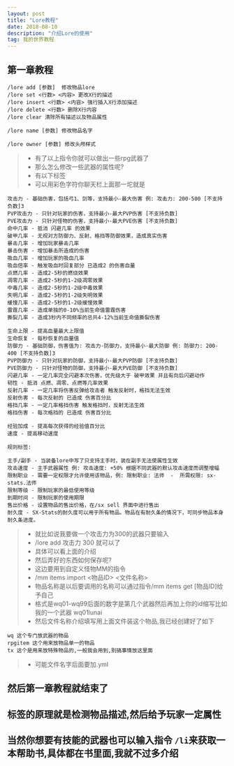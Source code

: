 ```yaml
---
layout: post
title: "Lore教程"
date: 2018-08-10
description: "介绍Lore的使用"
tag: 我的世界教程
---
```


## 第一章教程

```
/lore add [参数]  修改物品lore
/lore set <行数> <内容> 更改X行的描述
/lore insert <行数> <内容> 强行插入X行添加描述
/lore delete <行数> 删除X行内容
/lore clear 清除所有描述以及物品属性

/lore name [参数] 修改物品名字

/lore owner [参数] 修改头颅样式
```

>* 有了以上指令你就可以做出一些rpg武器了
>* 那么怎么修改一些武器的属性呢?
>* 有以下标签
>* 可以用彩色字符你聊天栏上面那一坨就是


```
攻击力 - 基础伤害，包括弓1、剑等，支持最小-最大伤害 例: 攻击力: 200-500 [不支持负数]3
PVP攻击力 - 只针对玩家的伤害，支持最小-最大PVP伤害 [不支持负数]
PVE攻击力 - 只针对怪物的伤害，支持最小-最大PVE伤害 [不支持负数]
命中几率 - 抵消 闪避几率 的效果
破甲几率 - 无视对方防御力、反射、格挡等防御效果，造成真实伤害
暴击几率 - 增加玩家暴击几率
暴击伤害 - 增加暴击所造成的伤害
吸血几率 - 增加玩家的吸血几率
吸血倍率 - 触发吸血时回复部分 已造成2 的伤害血量
点燃几率 - 造成2-5秒的燃烧效果
凋零几率 - 造成2-5秒的1-2级凋零效果
中毒几率 - 造成2-5秒的1-2级中毒效果
失明几率 - 造成2-5秒的1-2级失明效果
缓慢几率 - 造成2-5秒的1-2级缓慢效果
雷霆几率 - 造成单独的0-10%当前生命值雷霆伤害
撕裂几率 - 造成3秒内不同频率的总共4-12%当前生命值撕裂伤害

生命上限 - 提高血量最大上限值
生命恢复 - 每秒恢复的血量值
防御力 - 基础防御，伤害值为: 攻击力-防御力，支持最小-最大防御 例: 防御力: 200-400 [不支持负数]3
PVP防御力 - 只针对玩家的防御，支持最小-最大PVP防御 [不支持负数]
PVE防御力 - 只针对怪物的防御，支持最小-最大PVE防御 [不支持负数]
闪避几率 - 一定几率完全闪避本次伤害，优先级大于 破甲效果 并且有向后闪避动作
韧性 - 抵消 点燃、凋零、点燃等几率效果
反射几率 - 一定几率将伤害反弹给攻击者 触发反射时，格挡无法生效
反射伤害 - 每次反射的 已造成 伤害百分比
格挡几率 - 一定几率格挡伤害 触发格挡时，反射无法生效
格挡伤害 - 每次格挡的 已造成 伤害百分比

经验加成 - 提高每次获得的经验值百分比
速度 - 提高移动速度

规则标签:

主手/副手 - 当装备lore中写了只支持主手时，装在副手无法使属性生效
攻击速度 - 主手武器属性 例: 攻击速度: +50% 根据不同武器的默认攻击速度而调整增幅
限制职业 - 需要一定权限才允许使用该物品，例: 限制职业: 法师  -  所需权限: sx-stats.法师
限制等级 - 限制玩家的最低使用等级
到期时间 - 限制玩家的使用期限
售出价格 - 设置物品的售出价格，在/sx sell 界面中进行售出
耐久度 - SX-Stats的耐久度可以用于所有物品。物品在有耐久条的情况下，可同步物品本身耐久条进度。
```
>* 就比如说我要做一个攻击力为300的武器只要输入
>* /lore add 攻击力 300 就可以了
>* 具体可以看上面的介绍
>* 然后弄好的东西如何保存呢?
>* 这边要用到自定义怪物MM的指令
>* /mm items import <物品ID> <文件名称>
>* 物品名称是以后要调用的名称可以通过指令/mm items get [物品ID]给予自己
>* 格式是wq01-wq99后面的数字是第几个武器然后再加上你的id缩写比如我的一个武器 wq01lunai
>* 然后文件名称介绍填写用上面文件装这个物品,我已经创建好了如下
```
wq 这个专门放武器的物品
rpgitem 这个用来放物品单一的物品
tx 这个是用来放特殊物品的,一般我会用到,别搞事情放这里面
```
>* 可能文件名字后面要加.yml
## 然后第一章教程就结束了
## 标签的原理就是检测物品描述,然后给予玩家一定属性
## 当然你想要有技能的武器也可以输入指令 `/li`来获取一本帮助书,具体都在书里面,我就不过多介绍